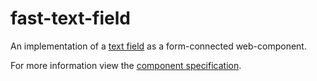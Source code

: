 # fast-text-field
An implementation of a [text field](https://developer.mozilla.org/en-US/docs/Web/HTML/Element/Input/text) as a form-connected web-component.

For more information view the [component specification](../../../fast-foundation/src/text-field/text-field.spec.md).